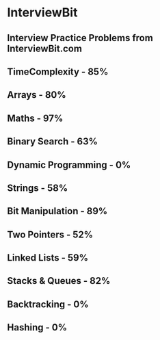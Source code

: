 # InterviewBit
## Interview Practice Problems from InterviewBit.com

## TimeComplexity - 85%
## Arrays - 80%
## Maths - 97%
## Binary Search - 63%
## Dynamic Programming - 0%
## Strings - 58%
## Bit Manipulation - 89%
## Two Pointers - 52%
## Linked Lists - 59%
## Stacks & Queues - 82%
## Backtracking - 0%
## Hashing - 0%


